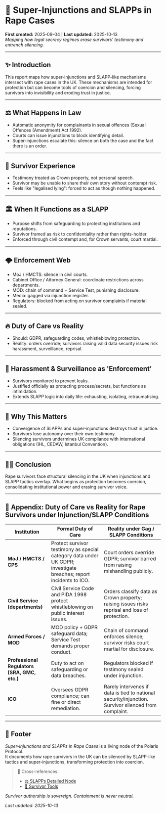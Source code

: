 # 🚨 Super-Injunctions and SLAPPs in Rape Cases  
**First created:** 2025-09-04 | **Last updated:** 2025-10-13  
*Mapping how legal secrecy regimes erase survivors’ testimony and entrench silencing.*  

---
## ✨ Introduction

This report maps how super-injunctions and SLAPP-like mechanisms intersect with rape cases in the UK. 
These mechanisms are intended for protection but can become tools of coercion and silencing, forcing survivors into invisibility and eroding trust in justice.

---
## ⚖️ What Happens in Law

- Automatic anonymity for complainants in sexual offences (Sexual Offences (Amendment) Act 1992).  
- Courts can issue injunctions to block identifying detail.  
- Super-injunctions escalate this: silence on both the case and the fact there is an order.  

---
## 🧨 Survivor Experience

- Testimony treated as Crown property, not personal speech.  
- Survivor may be unable to share their own story without contempt risk.  
- Feels like "legalised lying": forced to act as though nothing happened.  

---
## 🏛️ When It Functions as a SLAPP

- Purpose shifts from safeguarding to protecting institutions and reputations.  
- Survivor framed as risk to confidentiality rather than rights-holder.  
- Enforced through civil contempt and, for Crown servants, court martial.  

---
## 🌩️ Enforcement Web

- MoJ / HMCTS: silence in civil courts.  
- Cabinet Office / Attorney General: coordinate restrictions across departments.  
- MOD: chain of command + Service Test, punishing disclosure.  
- Media: gagged via injunction register.  
- Regulators: blocked from acting on survivor complaints if material sealed.  

---
## 🔥 Duty of Care vs Reality

- Should: GDPR, safeguarding codes, whistleblowing protection.  
- Reality: orders override; survivors raising valid data security issues risk harassment, surveillance, reprisal.  

---
## 🪼 Harassment & Surveillance as 'Enforcement'

- Survivors monitored to prevent leaks.  
- Justified officially as protecting process/secrets, but functions as intimidation.  
- Extends SLAPP logic into daily life: exhausting, isolating, retraumatising.  

---
## 🌋 Why This Matters

- Convergence of SLAPPs and super-injunctions destroys trust in justice.  
- Survivors lose autonomy over their own testimony.  
- Silencing survivors undermines UK compliance with international obligations (IHL, CEDAW, Istanbul Convention).  

---
## 🐦‍🔥 Conclusion

Rape survivors face structural silencing in the UK when injunctions and SLAPP tactics overlap. 
What begins as protection becomes coercion, consolidating institutional power and erasing survivor voice.

---

## 🧿 Appendix: Duty of Care vs Reality for Rape Survivors under Injunction/SLAPP Conditions

| Institution | Formal Duty of Care | Reality under Gag / SLAPP Conditions |
|-------------|----------------------|--------------------------------------|
| **MoJ / HMCTS / CPS** | Protect survivor testimony as special category data under UK GDPR; investigate breaches; report incidents to ICO. | Court orders override GDPR; survivor barred from raising mishandling publicly. |
| **Civil Service (departments)** | Civil Service Code and PIDA 1998 protect whistleblowing on public interest issues. | Orders classify data as Crown property; raising issues risks reprisal and loss of protection. |
| **Armed Forces / MOD** | MOD policy + GDPR safeguard data; Service Test demands proper conduct. | Chain of command enforces silence; survivor risks court martial for disclosure. |
| **Professional Regulators (SRA, GMC, etc.)** | Duty to act on safeguarding or data breaches. | Regulators blocked if testimony sealed under injunction. |
| **ICO** | Oversees GDPR compliance; can fine or direct remediation. | Rarely intervenes if data is tied to national security/injunction. Survivor silenced from complaint. |  

---

## 🏮 Footer  

*Super-Injunctions and SLAPPs in Rape Cases* is a living node of the Polaris Protocol.  
It documents how rape survivors in the UK can be silenced by SLAPP-like tactics and super-injunctions, transforming protection into coercion.  

> 📡 Cross-references:
> 
> - [⚖️ SLAPPs Detailed Node](../🩸_Genocide_Denialism/🍉_Palestine/⚖️_slapps_uk_global_palestine.md)  
> - [🧬 Survivor Tools](../../Survivor_Tools/README.md)   

*Survivor authorship is sovereign. Containment is never neutral.*  

_Last updated: 2025-10-13_  

